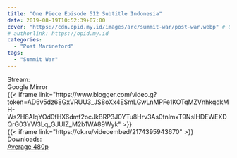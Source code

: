 ```yaml
---
title: "One Piece Episode 512 Subtitle Indonesia"
date: 2019-08-19T10:52:39+07:00
cover: "https://cdn.opid.my.id/images/arc/summit-war/post-war.webp" # Optional, cover
# authorlink: https://opid.my.id
categories:
  - "Post Marineford"
tags:
  - "Summit War"
---
```

<div class="ui menu violet borderless inverted">
  <div class="header item active">
        Stream:
    </div>
  <a class="active item" data-tab="google">
    <i class="google drive icon"></i> Google
  </a>
  <a class="item nounderline" data-tab="mirror">
    <i class="odnoklassniki icon"></i> Mirror
  </a>
</div>
<div class="ui bottom attached tab segment active" style="border:0 !important;" data-tab="google">
{{< iframe link="https://www.blogger.com/video.g?token=AD6v5dz68GxVRUU3_JS8oXx4ESmLGwLnMPFe1KOTqMZVnhkqdkMH-Ws2H8AlqYOd0fHX6dmf2ocJkBRP3J0YTu8Hrv3As0tnlmxT9NsIHDEWEXDQrG03YW3Lq_GJUIZ_M2b1WA89Wyk" >}}
</div>
<div class="ui bottom attached tab segment" style="border:0 !important;" data-tab="mirror">
{{< iframe link="https://ok.ru/videoembed/2174395943670" >}}
</div>
<div class="ui menu violet borderless inverted">
  <div class="header item active">
        Downloads:
    </div>
  <a class="item nounderline" href="https://ouo.io/CXXniNj" target="_blank" rel="dofollow"><i class="google drive icon"></i>
    Average 480p</a>
</div>